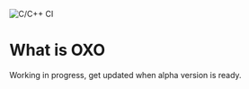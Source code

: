 ![C/C++ CI](https://github.com/appcrash/oxo/workflows/C/C++%20CI/badge.svg)


# What is OXO

Working in progress, get updated when alpha version is ready.
